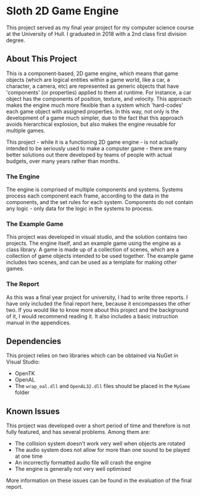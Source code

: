 # Sloth 2D Game Engine

This project served as my final year project for my computer science course at the University of Hull. I graduated in 2018 with a 2nd class first division degree.

## About This Project

This is a component-based, 2D game engine, which means that game objects (which are logical entities within a game world, like a car, a character, a camera, etc) are represented as generic objects that have 'components' (or properties) applied to them at runtime. For instance, a car object has the components of position, texture, and velocity. This approach makes the engine much more flexible than a system which 'hard-codes' each game object with assigned properties. In this way, not only is the development of a game much simpler, due to the fact that this approach avoids hierarchical explosion, but also makes the engine reusable for multiple games.

This project - while it is a functioning 2D game engine - is not actually intended to be seriously used to make a computer game - there are many better solutions out there developed by teams of people with actual budgets, over many years rather than months.

### The Engine

The engine is comprised of multiple components and systems. Systems process each component each frame, according to the data in the components, and the set rules for each system. Components do not contain any logic - only data for the logic in the systems to process.

### The Example Game

This project was developed in visual studio, and the solution contains two projects. The engine itself, and an example game using the engine as a class library. A game is made up of a collection of scenes, which are a collection of game objects intended to be used together. The example game includes two scenes, and can be used as a template for making other games.

### The Report

As this was a final year project for university, I had to write three reports. I have only included the final report here, because it encompasses the other two. If you would like to know more about this project and the background of it, I would recommend reading it. It also includes a basic instruction manual in the appendices.

## Dependencies

This project relies on two libraries which can be obtained via NuGet in Visual Studio:

* OpenTK
* OpenAL
* The `wrap_oal.dll` and `OpenAL32.dll` files should be placed in the `MyGame` folder

## Known Issues

This project was developed over a short period of time and therefore is not fully featured, and has several problems. Among them are:

* The collision system doesn't work very well when objects are rotated
* The audio system does not allow for more than one sound to be played at one time
* An incorrectly formatted audio file will crash the engine
* The engine is generally not very well optimised

More information on these issues can be found in the evaluation of the final report.
